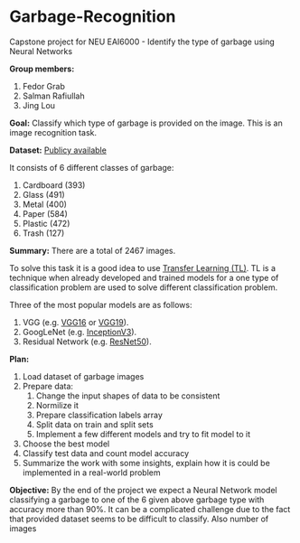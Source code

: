 # Garbage-Recognition
Capstone project for NEU EAI6000 - Identify the type of garbage using Neural Networks

__Group members:__
1. Fedor Grab
2. Salman Rafiullah
3. Jing Lou

__Goal:__
Classify which type of garbage is provided on the image. This is an image recognition task.

__Dataset:__
[Publicy available](https://www.kaggle.com/asdasdasasdas/garbage-classification)

It consists of 6 different classes of garbage:
1. Cardboard (393)
1. Glass (491)
1. Metal (400)
1. Paper (584)
1. Plastic (472)
1. Trash (127)

__Summary:__
There are a total of 2467 images.

To solve this task it is a good idea to use [Transfer Learning (TL)](https://machinelearningmastery.com/how-to-use-transfer-learning-when-developing-convolutional-neural-network-models/). TL is a technique when already developed and trained models for a one type of classification problem are used to solve different classification problem.

Three of the most popular models are as follows:

1. VGG (e.g. [VGG16](https://www.kaggle.com/keras/vgg16) or [VGG19](https://www.kaggle.com/keras/vgg19)).
1. GoogLeNet (e.g. [InceptionV3](https://software.intel.com/en-us/articles/inception-v3-deep-convolutional-architecture-for-classifying-acute-myeloidlymphoblastic)).
1. Residual Network (e.g. [ResNet50](https://www.kaggle.com/keras/resnet50)).

__Plan:__
1. Load dataset of garbage images
1. Prepare data:
    1. Change the input shapes of data to be consistent
    1. Normilize it
    1. Prepare classification labels array
    1. Split data on train and split sets
    1. Implement a few different models and try to fit model to it
1. Choose the best model
1. Classify test data and count model accuracy
1. Summarize the work with some insights, explain how it is could be implemented in a real-world problem

__Objective:__
By the end of the project we expect a Neural Network model classifying a garbage to one of the 6 given above garbage type with accuracy more than 90%. It can be a complicated challenge due to the fact that provided dataset seems to be difficult to classify. Also number of images
